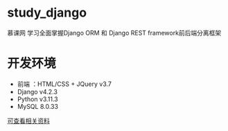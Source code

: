 # study_django
慕课网 学习全面掌握Django ORM 和  Django REST framework前后端分离框架

# 开发环境
- 前端 ：HTML/CSS + JQuery v3.7
- Django v4.2.3
- Python v3.11.3
- MySQL 8.0.33

[可查看相关资料](https://www.lmlphp.com/user/57927/article/item/1403116/)
